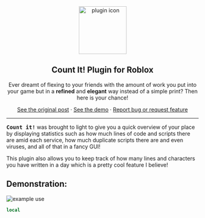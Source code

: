 <div align="center">
<img src="https://cdn.discordapp.com/attachments/735132698603159562/1057328546848190585/plugin_icon.png"  width=125px alt="plugin icon"></img>
<h2>Count It! Plugin for Roblox</h2>
<p>
Ever dreamt of flexing to your friends with the amount of work you put into your game but in a <b>refined</b> and <b>elegant</b> way instead of a simple print? Then here is your chance!
</p>
    <a href="">See the original post</a>
    ·
    <a href="#Demonstration">See the demo</a>
    ·
    <a href="https://github.com/proudCobolWriter/roblox-luau-countit-plugin/issues/new/choose">Report bug or request feature</a>
</div>

---

<kbd>**Count it!**</kbd> was brought to light to give you a quick overview of your place by displaying statistics such as how much lines of code and scripts there are amid each service, how much duplicate scripts there are and even viruses, and all of that in a fancy GUI!

This plugin also allows you to keep track of how many lines and characters you have written in a day which is a pretty cool feature I believe!

## Demonstration:

<img src="https://cdn.discordapp.com/attachments/735132698603159562/1057338591006687272/gif2.gif" alt="example use"></img>

```lua
local 
```
